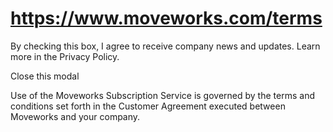 # https://www.moveworks.com/terms

By checking this box, I agree to receive company news and updates. Learn more in the Privacy Policy.







  Close this modal
  


Use of the Moveworks Subscription Service is governed by the terms and conditions set forth in the Customer Agreement executed between Moveworks and your company.

